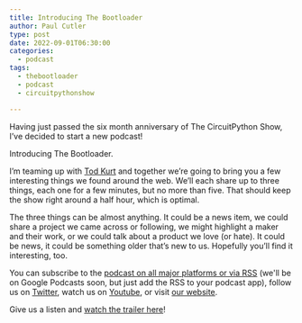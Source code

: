 ```yaml
---
title: Introducing The Bootloader
author: Paul Cutler 
type: post 
date: 2022-09-01T06:30:00
categories:
  - podcast
tags:
  - thebootloader
  - podcast
  - circuitpythonshow

---
```

Having just passed the six month anniversary of The CircuitPython Show, I’ve decided to start a new podcast!

Introducing The Bootloader.

I’m teaming up with [Tod Kurt](https://todbot.com/about.html) and together we’re going to bring you a few interesting things we found around the web.  We’ll each share up to three things, each one for a few minutes, but no more than five.  That should keep the show right around a half hour, which is optimal.

The three things can be almost anything.  It could be a news item, we  could share a project we came across or following,  we might highlight a maker and their work, or we could talk about a product we love (or hate).  It could be news, it could be something older that’s new to us.  Hopefully you’ll find it interesting, too.

You can subscribe to the [podcast on all major platforms or via RSS](https://zencastr.com/The-Bootloader) (we'll be on Google Podcasts soon, but just add the RSS to your podcast app), follow us on [Twitter](https://twitter.com/thebootloader), watch us on [Youtube](https://www.youtube.com/channel/UCdnYGzS7QVLBY70xG5VLd6Q), or visit [our website](https://thebootloader.net).

Give us a listen and [watch the trailer here](https://zencastr.com/z/3SD-TPX9)!

